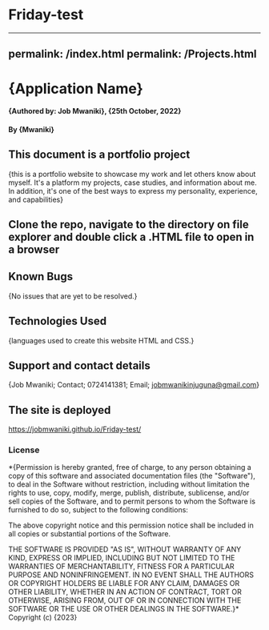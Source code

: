 # Friday-test
---
permalink: /index.html
permalink: /Projects.html
---
# {Application Name}
#### {Authored by: Job Mwaniki}, {25th October, 2022}
#### By **{Mwaniki}**
## This document is a portfolio project
{this is a portfolio website to showcase my work and let others know about myself. It's a platform my projects, case studies, and information about me. In addition, it's one of the best ways to express my personality, experience, and capabilities}
## Clone the repo, navigate to the directory on file explorer and double click a .HTML file to open in a browser
## Known Bugs
{No issues that are yet to be resolved.}
## Technologies Used
{languages used to create this website HTML and CSS.}
## Support and contact details
{Job Mwaniki; Contact; 0724141381; Email; jobmwanikinjuguna@gmail.com}
## The site is deployed
https://jobmwaniki.github.io/Friday-test/
### License
*{Permission is hereby granted, free of charge, to any person obtaining a copy
of this software and associated documentation files (the "Software"), to deal
in the Software without restriction, including without limitation the rights
to use, copy, modify, merge, publish, distribute, sublicense, and/or sell
copies of the Software, and to permit persons to whom the Software is
furnished to do so, subject to the following conditions:

The above copyright notice and this permission notice shall be included in all
copies or substantial portions of the Software.

THE SOFTWARE IS PROVIDED "AS IS", WITHOUT WARRANTY OF ANY KIND, EXPRESS OR
IMPLIED, INCLUDING BUT NOT LIMITED TO THE WARRANTIES OF MERCHANTABILITY,
FITNESS FOR A PARTICULAR PURPOSE AND NONINFRINGEMENT. IN NO EVENT SHALL THE
AUTHORS OR COPYRIGHT HOLDERS BE LIABLE FOR ANY CLAIM, DAMAGES OR OTHER
LIABILITY, WHETHER IN AN ACTION OF CONTRACT, TORT OR OTHERWISE, ARISING FROM,
OUT OF OR IN CONNECTION WITH THE SOFTWARE OR THE USE OR OTHER DEALINGS IN THE
SOFTWARE.}*
Copyright (c) {2023}